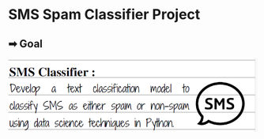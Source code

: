 # SMS Spam Classifier Project

## ➡ Goal 

![Screenshot 2024-02-06 152343](https://github.com/MosheerKhan/SMS_Classifier_Project/blob/50061e04c7279ebb21ed452aedb4d791a3e6a057/Project%20Image.png)
